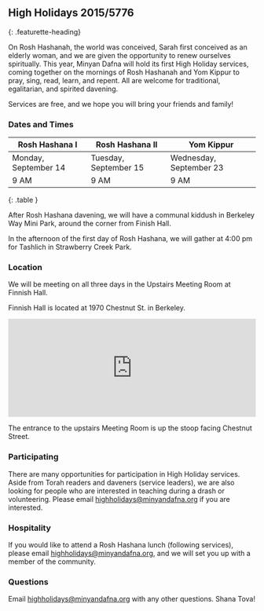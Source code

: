 ## High Holidays 2015/5776
{: .featurette-heading}

On Rosh Hashanah, the world was conceived, Sarah first conceived as an elderly woman, and we are given the opportunity to renew ourselves spiritually. This year, Minyan Dafna will hold its first High Holiday services, coming together on the mornings of Rosh Hashanah and Yom Kippur to pray, sing, read, learn, and repent. All are welcome for traditional, egalitarian, and spirited davening.

Services are free, and we hope you will bring your friends and family!

### Dates and Times

| Rosh Hashana I | Rosh Hashana II | Yom Kippur |
|--------|-------|--------|
| Monday, September 14 | Tuesday, September 15 | Wednesday, September 23 |
| 9 AM | 9 AM | 9 AM |
{: .table }

After Rosh Hashana davening, we will have a communal kiddush in Berkeley Way Mini Park, around the corner from Finish Hall.

In the afternoon of the first day of Rosh Hashana, we will gather at 4:00 pm for Tashlich in Strawberry Creek Park.

### Location

We will be meeting on all three days in the Upstairs Meeting Room at Finnish Hall.

Finnish Hall is located at 1970 Chestnut St. in Berkeley.

<iframe
height="200"
frameborder="0" style="border:0;width:100%"
src="https://www.google.com/maps/embed/v1/place?key=AIzaSyDodo60_nRbolJuU7aj9RSStWJPgfDvKCc
&q=Finnish+Brotherhood+Hall" allowfullscreen>
</iframe>


The entrance to the upstairs Meeting Room is up the stoop facing Chestnut Street.

### Participating

There are many opportunities for participation in High Holiday services. Aside from Torah readers and daveners (service leaders), we are also looking for people who are interested in teaching during a drash or volunteering. Please email highholidays@minyandafna.org if you are interested.


### Hospitality

If you would like to attend a Rosh Hashana lunch (following services), please email highholidays@minyandafna.org, and we will set you up with a member of the community.


### Questions

Email highholidays@minyandafna.org with any other questions. Shana Tova!
      
